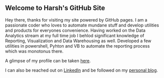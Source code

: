 ## Welcome to Harsh's GitHub Site

Hey there, thanks for visiting my site powered by GitHub pages. I am a passionate coder who loves to automate mundane stuff and develop utilities and products for everyones convenience. Having worked on the Data Analytics stream at my full time job I behlod significant knowledge of Reporting, Visualization and Data Warehousing as well. Developed a few utilities in powershell, Pyhton and VB to automate the reporting process which was monotonus there.

A glimpse of my profile can be taken [here](https://github.com/imHarshBhatia/Harsh-Bhatia/raw/master/Resume_Harsh_Bhatia.pdf).

I can also be reached out on [LinkedIn](https://www.linkedin.com/in/imharshbhatia/) and be followed on my [personal blog](https://imharshbhatia.wordpress.com/).
